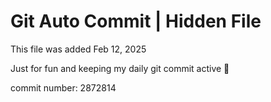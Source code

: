 # Git Auto Commit | Hidden File

This file was added Feb 12, 2025

Just for fun and keeping my daily git commit active 🤪

commit number: 2872814

